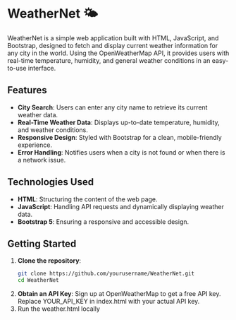 # WeatherNet 🌤️

WeatherNet is a simple web application built with HTML, JavaScript, and Bootstrap, designed to fetch and display current weather information for any city in the world. Using the OpenWeatherMap API, it provides users with real-time temperature, humidity, and general weather conditions in an easy-to-use interface.

## Features
- **City Search**: Users can enter any city name to retrieve its current weather data.
- **Real-Time Weather Data**: Displays up-to-date temperature, humidity, and weather conditions.
- **Responsive Design**: Styled with Bootstrap for a clean, mobile-friendly experience.
- **Error Handling**: Notifies users when a city is not found or when there is a network issue.

## Technologies Used
- **HTML**: Structuring the content of the web page.
- **JavaScript**: Handling API requests and dynamically displaying weather data.
- **Bootstrap 5**: Ensuring a responsive and accessible design.

## Getting Started

1. **Clone the repository**:
   ```bash
   git clone https://github.com/yourusername/WeatherNet.git
   cd WeatherNet
2. **Obtain an API Key**:
   Sign up at OpenWeatherMap to get a free API key.
   Replace YOUR_API_KEY in index.html with your actual API key.
3. Run the weather.html locally
